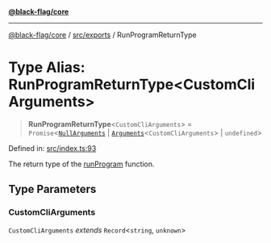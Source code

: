 [**@black-flag/core**](../../../README.md)

***

[@black-flag/core](../../../README.md) / [src/exports](../README.md) / RunProgramReturnType

# Type Alias: RunProgramReturnType\<CustomCliArguments\>

> **RunProgramReturnType**\<`CustomCliArguments`\> = `Promise`\<[`NullArguments`](NullArguments.md) \| [`Arguments`](Arguments.md)\<`CustomCliArguments`\> \| `undefined`\>

Defined in: [src/index.ts:93](https://github.com/Xunnamius/black-flag/blob/80aa4a39c172096a78cb27464b3ff055c511121d/src/index.ts#L93)

The return type of the [runProgram](../functions/runProgram.md) function.

## Type Parameters

### CustomCliArguments

`CustomCliArguments` *extends* `Record`\<`string`, `unknown`\>
